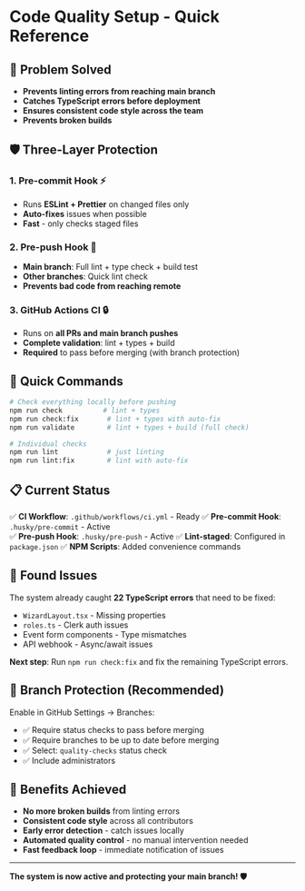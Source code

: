 # Code Quality Setup - Quick Reference

## 🎯 Problem Solved

- **Prevents linting errors from reaching main branch**
- **Catches TypeScript errors before deployment**
- **Ensures consistent code style across the team**
- **Prevents broken builds**

## 🛡️ Three-Layer Protection

### 1. Pre-commit Hook ⚡

- Runs **ESLint + Prettier** on changed files only
- **Auto-fixes** issues when possible
- **Fast** - only checks staged files

### 2. Pre-push Hook 🚀

- **Main branch**: Full lint + type check + build test
- **Other branches**: Quick lint check
- **Prevents bad code from reaching remote**

### 3. GitHub Actions CI 🔒

- Runs on **all PRs and main branch pushes**
- **Complete validation**: lint + types + build
- **Required** to pass before merging (with branch protection)

## 🚀 Quick Commands

```bash
# Check everything locally before pushing
npm run check          # lint + types
npm run check:fix       # lint + types with auto-fix
npm run validate        # lint + types + build (full check)

# Individual checks
npm run lint            # just linting
npm run lint:fix        # lint with auto-fix
```

## 📋 Current Status

✅ **CI Workflow**: `.github/workflows/ci.yml` - Ready
✅ **Pre-commit Hook**: `.husky/pre-commit` - Active  
✅ **Pre-push Hook**: `.husky/pre-push` - Active
✅ **Lint-staged**: Configured in `package.json`
✅ **NPM Scripts**: Added convenience commands

## 🚨 Found Issues

The system already caught **22 TypeScript errors** that need to be fixed:

- `WizardLayout.tsx` - Missing properties
- `roles.ts` - Clerk auth issues
- Event form components - Type mismatches
- API webhook - Async/await issues

**Next step**: Run `npm run check:fix` and fix the remaining TypeScript errors.

## 🔄 Branch Protection (Recommended)

Enable in GitHub Settings → Branches:

- ✅ Require status checks to pass before merging
- ✅ Require branches to be up to date before merging
- ✅ Select: `quality-checks` status check
- ✅ Include administrators

## 🎉 Benefits Achieved

- **No more broken builds** from linting errors
- **Consistent code style** across all contributors
- **Early error detection** - catch issues locally
- **Automated quality control** - no manual intervention needed
- **Fast feedback loop** - immediate notification of issues

---

**The system is now active and protecting your main branch! 🛡️**
